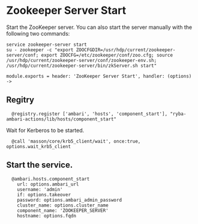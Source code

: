 
# Zookeeper Server Start

Start the ZooKeeper server. You can also start the server manually with the
following two commands:

```
service zookeeper-server start
su - zookeeper -c "export ZOOCFGDIR=/usr/hdp/current/zookeeper-server/conf; export ZOOCFG=/etc/zookeeper/conf/zoo.cfg; source /usr/hdp/current/zookeeper-server/conf/zookeeper-env.sh; /usr/hdp/current/zookeeper-server/bin/zkServer.sh start"
```

    module.exports = header: 'ZooKeeper Server Start', handler: (options) ->

## Regitry

      @registry.register ['ambari', 'hosts', 'component_start'], "ryba-ambari-actions/lib/hosts/component_start"

Wait for Kerberos to be started.
      
      @call 'masson/core/krb5_client/wait', once:true, options.wait_krb5_client

## Start the service.

      @ambari.hosts.component_start
        url: options.ambari_url
        username: 'admin'
        if: options.takeover
        password: options.ambari_admin_password
        cluster_name: options.cluster_name
        component_name: 'ZOOKEEPER_SERVER'
        hostname: options.fqdn

